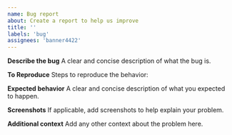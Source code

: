 ```yaml
---
name: Bug report
about: Create a report to help us improve
title: ''
labels: 'bug'
assignees: 'banner4422'
---
```


**Describe the bug**
A clear and concise description of what the bug is.

**To Reproduce**
Steps to reproduce the behavior:

**Expected behavior**
A clear and concise description of what you expected to happen.

**Screenshots**
If applicable, add screenshots to help explain your problem.

**Additional context**
Add any other context about the problem here.
